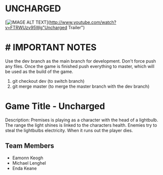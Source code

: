 # UNCHARGED

[![IMAGE ALT TEXT](http://img.youtube.com/vi/FTRWUzv95Wg/0.jpg)](http://www.youtube.com/watch?v=FTRWUzv95Wg"Uncharged Trailer")

# # IMPORTANT NOTES
Use the dev branch as the main branch for development.
Don't force push any files.
Once the game is finished push everything to master, which will be used as the build of the game.
1. git checkout dev (to switch branch)
2. git merge master (to merge the master branch with the dev branch)

# Game Title - Uncharged
Description:
Premises is playing as a character with the head of a lightbulb. 
The range the light shines is linked to the characters health.
Enemies try to steal the lightbulbs electricity. When it runs out the player dies.

## Team Members
- Eamonn Keogh
- Michael Lenghel
- Enda Keane

